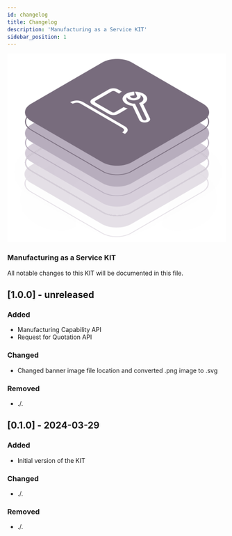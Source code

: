 ```yaml
---
id: changelog
title: Changelog
description: 'Manufacturing as a Service KIT'
sidebar_position: 1
---
```


![Maas kit banner](/img/kit-icons/manufacturing-kit-icon.svg)

### Manufacturing as a Service KIT

All notable changes to this KIT will be documented in this file.

## [1.0.0] - unreleased

### Added

- Manufacturing Capability API
- Request for Quotation API

### Changed

- Changed banner image file location and converted .png image to .svg

### Removed

- ./.

## [0.1.0] - 2024-03-29

### Added

- Initial version of the KIT

### Changed

- ./.

### Removed

- ./.
